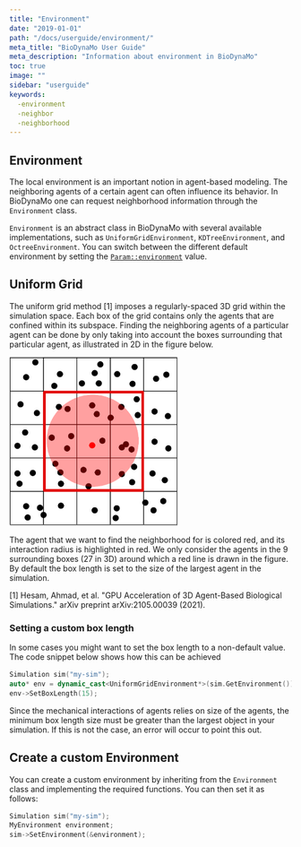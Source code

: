 ```yaml
---
title: "Environment"
date: "2019-01-01"
path: "/docs/userguide/environment/"
meta_title: "BioDynaMo User Guide"
meta_description: "Information about environment in BioDynaMo"
toc: true
image: ""
sidebar: "userguide"
keywords:
  -environment
  -neighbor
  -neighborhood
---
```


## Environment

The local environment is an important notion in agent-based modeling. The neighboring
agents of a certain agent can often influence its behavior. In BioDynaMo one can
request neighborhood information through the `Environment` class.

`Environment` is an abstract class in BioDynaMo with several available implementations,
such as `UniformGridEnvironment`, `KDTreeEnvironment`, and `OctreeEnvironment`.
You can switch between the different default environment by setting the [`Param::environment`](https://biodynamo.org/api/structbdm_1_1Param.html#a14d79b60569e6ba86588ef286e72a0db) value.

## Uniform Grid

The uniform grid method [1] imposes a regularly-spaced 3D
grid within the simulation space. Each box of the grid
contains only the agents that are confined within its subspace.
Finding the neighboring agents of a particular agent can be
done by only taking into account the boxes surrounding that
particular agent, as illustrated in 2D in the figure below.

<img src="images/uniform_grid.png" alt="drawing" width="300"/>

The agent that we want to find the neighborhood for is colored red, and its
interaction radius is highlighted in red. We only consider the
agents in the 9 surrounding boxes (27 in 3D) around which
a red line is drawn in the figure. By default the box length is set to the size
of the largest agent in the simulation.

[1] Hesam, Ahmad, et al. "GPU Acceleration of 3D Agent-Based Biological Simulations." arXiv preprint arXiv:2105.00039 (2021).

### Setting a custom box length

In some cases you might want to set the box length to a non-default value. The
code snippet below shows how this can be achieved

```c++
Simulation sim("my-sim");
auto* env = dynamic_cast<UniformGridEnvironment*>(sim.GetEnvironment());
env->SetBoxLength(15);
```

Since the mechanical interactions of agents relies on size of the agents, the minimum
box length size must be greater than the largest object in your simulation. If this is not the case, an error will occur to point this out.

## Create a custom Environment

You can create a custom environment by inheriting from the `Environment` class and
implementing the required functions. You can then set it as follows:

```c++
Simulation sim("my-sim");
MyEnvironment environment;
sim->SetEnvironment(&environment);
```